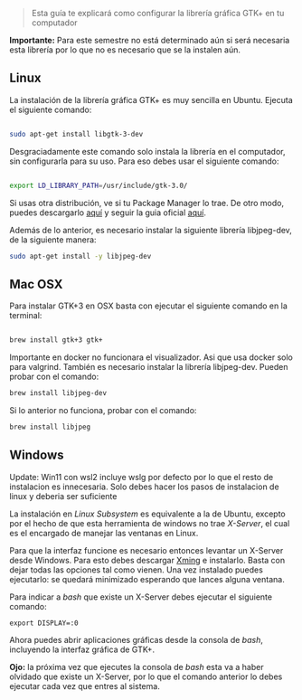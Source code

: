 > Esta guía te explicará como configurar la librería gráfica GTK+ en tu computador

**Importante:** Para este semestre no está determinado aún si será necesaria esta librería por lo que no es necesario que se la instalen aún.

## Linux

La instalación de la librería gráfica GTK+ es muy sencilla en Ubuntu. Ejecuta el siguiente comando:

```sh

sudo apt-get install libgtk-3-dev

```

Desgraciadamente este comando solo instala la librería en el computador, sin configurarla para su uso. Para eso debes usar el siguiente comando:

```sh

export LD_LIBRARY_PATH=/usr/include/gtk-3.0/

```

Si usas otra distribución, ve si tu Package Manager lo trae. De otro modo, puedes descargarlo [aquí](http://www.gtk.org/download/linux.php) y seguir la guia oficial [aquí](https://developer.gnome.org/gtk3/stable/gtk-building.html).

Además de lo anterior, es necesario instalar la siguiente librería libjpeg-dev, de la siguiente manera:
```sh
sudo apt-get install -y libjpeg-dev
```
## Mac OSX
Para instalar GTK+3 en OSX basta con ejecutar el siguiente comando en la terminal:

```sh

brew install gtk+3 gtk+

```

Importante en docker no funcionara el visualizador. Asi que usa docker solo para valgrind.
También es necesario instalar la librería libjpeg-dev. Pueden probar con el comando:

```sh
brew install libjpeg-dev
```

Si lo anterior no funciona, probar con el comando:

```sh
brew install libjpeg
```

## Windows

Update: Win11 con wsl2 incluye wslg por defecto por lo que el resto de instalacion es innecesaria. Solo debes hacer los pasos de instalacion de linux y deberia ser suficiente

La instalación en _Linux Subsystem_ es equivalente a la de Ubuntu, excepto por el hecho de que esta herramienta de windows no trae _X-Server_, el cual es el encargado de manejar las ventanas en Linux.

Para que la interfaz funcione es necesario entonces levantar un X-Server desde Windows. Para esto debes descargar [Xming](https://sourceforge.net/projects/xming/) e instalarlo. Basta con dejar todas las opciones tal como vienen. Una vez instalado puedes ejecutarlo: se quedará minimizado esperando que lances alguna ventana.

Para indicar a _bash_ que existe un X-Server debes ejecutar el siguiente comando:

```
export DISPLAY=:0
```

Ahora puedes abrir aplicaciones gráficas desde la consola de _bash_, incluyendo la interfaz gráfica de GTK+.

**Ojo:** la próxima vez que ejecutes la consola de _bash_ esta va a haber olvidado que existe un X-Server, por lo que el comando anterior lo debes ejecutar cada vez que entres al sistema. 
